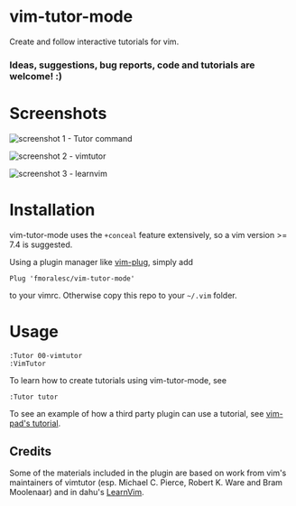 # vim-tutor-mode

Create and follow interactive tutorials for vim.

### Ideas, suggestions, bug reports, code and tutorials are welcome! :)

# Screenshots

![screenshot 1 - Tutor command](http://i.imgur.com/I1rAivL.png)

![screenshot 2 - vimtutor](http://i.imgur.com/1JtpjET.png)

![screenshot 3 - learnvim](http://i.imgur.com/EvjIu09.png)

# Installation

vim-tutor-mode uses the `+conceal` feature extensively, so a vim version >= 7.4
is suggested.

Using a plugin manager like [vim-plug](https://github.com/junegunn/vim-plug),
simply add

    Plug 'fmoralesc/vim-tutor-mode'

to your vimrc. Otherwise copy this repo to your `~/.vim` folder.

# Usage

~~~ vim
:Tutor 00-vimtutor
:VimTutor
~~~

To learn how to create tutorials using vim-tutor-mode, see

~~~ vim
:Tutor tutor
~~~ 

To see an example of how a third party plugin can use a tutorial, see [vim-pad's
tutorial](https://github.com/fmoralesc/vim-pad/blob/devel/tutorials/vim-pad.tutor).


## Credits

Some of the materials included in the plugin are based on work from vim's
maintainers of vimtutor (esp. Michael C. Pierce, Robert K. Ware and Bram
Moolenaar) and in dahu's [LearnVim](https://github.com/dahu/LearnVim).
